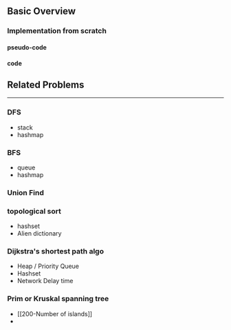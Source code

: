 ## Basic Overview

### Implementation from scratch
#### pseudo-code

#### code

## Related Problems
---

### DFS
- stack
- hashmap
### BFS
- queue
- hashmap

### Union Find
### topological sort
- hashset
- Alien dictionary

### Dijkstra's shortest path algo
- Heap / Priority Queue
- Hashset
- Network Delay time

### Prim or Kruskal spanning tree



- [[200-Number of islands]]
- 

